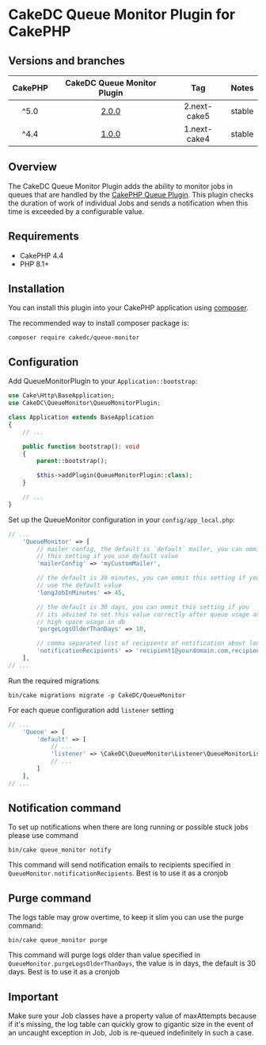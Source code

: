 # CakeDC Queue Monitor Plugin for CakePHP

## Versions and branches
| CakePHP |                        CakeDC Queue Monitor Plugin                         |     Tag      | Notes  |
|:-------:|:--------------------------------------------------------------------------:|:------------:|:-------|
|  ^5.0   | [2.0.0](https://github.com/CakeDC/cakephp-queue-monitor/tree/2.next-cake5) | 2.next-cake5 | stable |
|  ^4.4   | [1.0.0](https://github.com/CakeDC/cakephp-queue-monitor/tree/1.next-cake4) | 1.next-cake4 | stable |

## Overview

The CakeDC Queue Monitor Plugin adds the ability to monitor jobs in queues that are handled by the
[CakePHP Queue Plugin](https://github.com/cakephp/queue). This plugin checks the duration of work of
individual Jobs and sends a notification when this time is exceeded by a configurable value.

## Requirements
* CakePHP 4.4
* PHP 8.1+

## Installation

You can install this plugin into your CakePHP application using [composer](https://getcomposer.org).

The recommended way to install composer package is:
```
composer require cakedc/queue-monitor
```

## Configuration

Add QueueMonitorPlugin to your `Application::bootstrap`:
```php
use Cake\Http\BaseApplication;
use CakeDC\QueueMonitor\QueueMonitorPlugin;

class Application extends BaseApplication
{
    // ...

    public function bootstrap(): void
    {
        parent::bootstrap();

        $this->addPlugin(QueueMonitorPlugin::class);
    }

    // ...
}

```

Set up the QueueMonitor configuration in your `config/app_local.php`:
```php
// ...
    'QueueMonitor' => [
        // mailer config, the default is `default` mailer, you can ommit
        // this setting if you use default value
        'mailerConfig' => 'myCustomMailer',

        // the default is 30 minutes, you can ommit this setting if you
        // use the default value
        'longJobInMinutes' => 45,

        // the default is 30 days, you can ommit this setting if you
        // its advised to set this value correctly after queue usage analysis to avoid
        // high space usage in db
        'purgeLogsOlderThanDays' => 10,

        // comma separated list of recipients of notification about long running queue jobs
        'notificationRecipients' => 'recipient1@yourdomain.com,recipient2@yourdomain.com,recipient3@yourdomain.com',
    ],
// ...
```

Run the required migrations
```shell
bin/cake migrations migrate -p CakeDC/QueueMonitor
```

For each queue configuration add `listener` setting
```php
// ...
    'Queue' => [
        'default' => [
            // ...
            'listener' => \CakeDC\QueueMonitor\Listener\QueueMonitorListener::class,
            // ...
        ]
    ],
// ...
```

## Notification command

To set up notifications when there are long running or possible stuck jobs please use command
```shell
bin/cake queue_monitor notify
```

This command will send notification emails to recipients specified in `QueueMonitor.notificationRecipients`. Best is
to use it as a cronjob

## Purge command

The logs table may grow overtime, to keep it slim you can use the purge command:
```shell
bin/cake queue_monitor purge
```

This command will purge logs older than value specified in `QueueMonitor.purgeLogsOlderThanDays`, the value is in
days, the default is 30 days. Best is to use it as a cronjob

## Important

Make sure your Job classes have a property value of maxAttempts because if it's missing, the log table can quickly
grow to gigantic size in the event of an uncaught exception in Job, Job is re-queued indefinitely in such a case.
